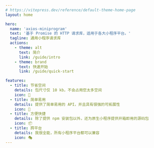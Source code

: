 ```yaml
---
# https://vitepress.dev/reference/default-theme-home-page
layout: home

hero:
  name: 'axios-miniprogram'
  text: '基于 Promise 的 HTTP 请求库，适用于各大小程序平台。'
  tagline: 通用小程序请求库
  actions:
    - theme: alt
      text: 简介
      link: /guide/intro
    - theme: brand
      text: 快速开始
      link: /guide/quick-start

features:
  - title: 节省空间
    details: 包尺寸仅 10 kb，不会占用您太多空间
    icon: 🤌
  - title: 简单易用
    details: 提供了简单易用的 API，并且具有很强的可拓展性
    icon: 🎯
  - title: 方便快捷
    details: 除了提供 npm 安装包以外，还为原生小程序提供开箱即用的源码包
    icon: 📦
  - title: 跨平台
    details: 我很全能，所有小程序平台都可以兼容
    icon: 🎭
---
```


